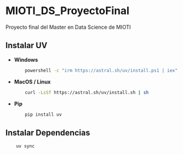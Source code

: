 # MIOTI_DS_ProyectoFinal

Proyecto final del Master en Data Science de MIOTI


## Instalar UV

- **Windows**

    ```bash
        powershell -c "irm https://astral.sh/uv/install.ps1 | iex"
    ```

- **MacOS / Linux**

    ```bash
        curl -LsSf https://astral.sh/uv/install.sh | sh
    ```

- **Pip**

    ```bash
        pip install uv
    ```

## Instalar Dependencias

```bash
    uv sync
```
